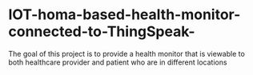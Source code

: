 # IOT-homa-based-health-monitor-connected-to-ThingSpeak-
The goal of this project is to provide a health monitor that is viewable to both healthcare provider and patient who are in different locations
